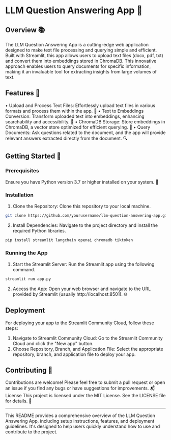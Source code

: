 # LLM Question Answering App 🚀
## Overview 📚
The LLM Question Answering App is a cutting-edge web application designed to make text file processing and querying simple and efficient. Built with Streamlit, this app allows users to upload text files (docx, pdf, txt) and convert them into embeddings stored in ChromaDB. This innovative approach enables users to query documents for specific information, making it an invaluable tool for extracting insights from large volumes of text.
## Features 🌟
•	Upload and Process Text Files: Effortlessly upload text files in various formats and process them within the app. 📁
•	Text to Embeddings Conversion: Transform uploaded text into embeddings, enhancing searchability and accessibility. 🧠
•	ChromaDB Storage: Store embeddings in ChromaDB, a vector store optimized for efficient querying. 💾
•	Query Documents: Ask questions related to the document, and the app will provide relevant answers extracted directly from the document. 🔍
## Getting Started 🏁
### Prerequisites
Ensure you have Python version 3.7 or higher installed on your system. 🐍
### Installation
1.	Clone the Repository: Clone this repository to your local machine.
```bash
git clone https://github.com/yourusername/llm-question-answering-app.git
```


2.	Install Dependencies: Navigate to the project directory and install the required Python libraries.
```bash
pip install streamlit langchain openai chromadb tiktoken
```



### Running the App
1.	Start the Streamlit Server: Run the Streamlit app using the following command.
```bash
streamlit run app.py
```


2.	Access the App: Open your web browser and navigate to the URL provided by Streamlit (usually http://localhost:8501). 🌐
## Deployment
For deploying your app to the Streamlit Community Cloud, follow these steps:
1.	Navigate to Streamlit Community Cloud: Go to the Streamlit Community Cloud and click the "New app" button.
2.	Choose Repository, Branch, and Application File: Select the appropriate repository, branch, and application file to deploy your app.
## Contributing 🤝
Contributions are welcome! Please feel free to submit a pull request or open an issue if you find any bugs or have suggestions for improvements. 📬
License
This project is licensed under the MIT License. See the LICENSE file for details. 📄
________________________________________
This README provides a comprehensive overview of the LLM Question Answering App, including setup instructions, features, and deployment guidelines. It's designed to help users quickly understand how to use and contribute to the project.

